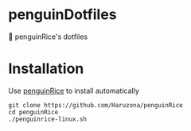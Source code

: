 # penguinDotfiles
📁 penguinRice's dotfiles

# Installation
Use [penguinRice](https://github.com/Haruzona/penguinRice) to install automatically
```
git clone https://github.com/Haruzona/penguinRice
cd penguinRice
./penguinrice-linux.sh
```
